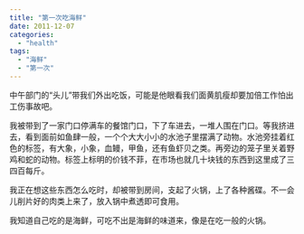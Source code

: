```yaml
---
title: "第一次吃海鲜"
date: 2011-12-07
categories: 
  - "health"
tags: 
  - "海鲜"
  - "第一次"
---
```


中午部门的“头儿”带我们外出吃饭，可能是他眼看我们面黄肌瘦却要加倍工作怕出工伤事故吧。

我被带到了一家门口停满车的餐馆门口，下了车进去，一堆人围在门口。等我挤进去，看到面前如鱼肆一般，一个个大大小小的水池子里摆满了动物。水池旁挂着红色的标签，有大象，小象，血鳗，甲鱼，还有鱼虾贝之类。再旁边的笼子里关着野鸡和蛇的动物。标签上标明的价钱不菲，在市场也就几十块钱的东西到这里成了三四百每斤。

我正在想这些东西怎么吃时，却被带到房间，支起了火锅，上了各种酱碟。不一会儿削片好的肉类上来了，放入锅中煮透即可食用。

我知道自己吃的是海鲜，可吃不出是海鲜的味道来，像是在吃一般的火锅。
